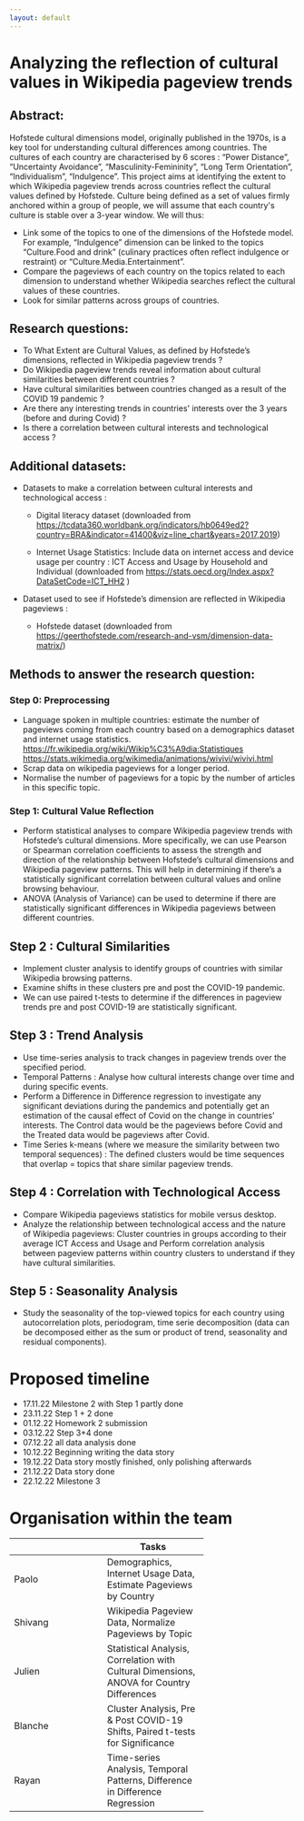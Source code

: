 ```yaml
---
layout: default
---
```


# Analyzing the reflection of cultural values in Wikipedia pageview trends

## Abstract: 
Hofstede cultural dimensions model, originally published in the 1970s, is a key tool for understanding cultural differences among countries. The cultures of each country are characterised by 6 scores : “Power Distance”, “Uncertainty Avoidance”, “Masculinity-Femininity”, “Long Term Orientation”, “Individualism”, “Indulgence”. 
This project aims at identifying the extent to which Wikipedia pageview trends across countries reflect the cultural values defined by Hofstede. Culture being defined as a set of values firmly anchored within a group of people, we will assume that each country's culture is stable over a 3-year window. We will thus:
 - Link some of the topics to one of the dimensions of the Hofstede model. For example, “Indulgence” dimension can be linked to the topics “Culture.Food and drink” (culinary practices often reflect indulgence or restraint) or “Culture.Media.Entertainment”.
- Compare the pageviews of each country on the topics related to each dimension to understand whether Wikipedia searches reflect the cultural values of these countries. 
- Look for similar patterns across groups of countries. 

## Research questions:
- To What Extent are Cultural Values, as defined by Hofstede’s dimensions, reflected in Wikipedia pageview trends ?
- Do Wikipedia pageview trends reveal information about cultural similarities between different countries ?
- Have cultural similarities between countries changed as a result of the COVID 19 pandemic ?
- Are there any interesting trends in countries' interests over the 3 years (before and during Covid) ? 
- Is there a correlation between cultural interests and technological access ?

## Additional datasets:
- Datasets to make a correlation between cultural interests and technological access :
  + Digital literacy dataset (downloaded from https://tcdata360.worldbank.org/indicators/hb0649ed2?country=BRA&indicator=41400&viz=line_chart&years=2017,2019)
      
  + Internet Usage Statistics: Include data on internet access and device usage per country : ICT Access and Usage by Household and Individual (downloaded from https://stats.oecd.org/Index.aspx?DataSetCode=ICT_HH2 )  

- Dataset used to see if Hofstede’s dimension are reflected in Wikipedia pageviews :
  + Hofstede dataset (downloaded from https://geerthofstede.com/research-and-vsm/dimension-data-matrix/)

## Methods to answer the research question:
### Step 0: Preprocessing  
- Language spoken in multiple countries: estimate the number of pageviews coming from each country based on a demographics dataset and internet usage statistics.
https://fr.wikipedia.org/wiki/Wikip%C3%A9dia:Statistiques
https://stats.wikimedia.org/wikimedia/animations/wivivi/wivivi.html
- Scrap data on wikipedia pageviews for a longer period.
- Normalise the number of pageviews for a topic by the number of articles in this specific topic.

### Step 1: Cultural Value Reflection  
- Perform statistical analyses to compare Wikipedia pageview trends with Hofstede’s cultural dimensions. More specifically, we can use Pearson or Spearman correlation coefficients to assess the strength and direction of the relationship between Hofstede’s cultural dimensions and Wikipedia pageview patterns. This will help in determining if there’s a statistically significant correlation between cultural values and online browsing behaviour.
- ANOVA (Analysis of Variance) can be used to determine if there are statistically significant differences in Wikipedia pageviews between different countries.

## Step 2 : Cultural Similarities  
- Implement cluster analysis to identify groups of countries with similar Wikipedia browsing patterns.
- Examine shifts in these clusters pre and post the COVID-19 pandemic.
- We can use paired t-tests to determine if the differences in pageview trends pre and post COVID-19 are statistically significant.

## Step 3 : Trend Analysis  
- Use time-series analysis to track changes in pageview trends over the specified period.
- Temporal Patterns : Analyse how cultural interests change over time and during specific events.
- Perform a Difference in Difference regression to investigate any significant deviations during the pandemics and potentially get an estimation of the causal effect of Covid on the change in countries’ interests. The Control data would be the pageviews before Covid and the Treated data would be pageviews after Covid.
- Time Series k-means (where we measure the similarity between two temporal sequences) : The defined clusters would be time sequences that overlap = topics that share similar pageview trends.

## Step 4 : Correlation with Technological Access    
- Compare Wikipedia pageviews statistics for mobile versus desktop.  
- Analyze the relationship between technological access and the nature of Wikipedia pageviews: Cluster countries in groups according to their average ICT Access and Usage and Perform correlation analysis between pageview patterns within country clusters to understand if they have cultural similarities.  

## Step 5 : Seasonality Analysis  
- Study the seasonality of the top-viewed topics for each country using autocorrelation plots, periodogram, time serie decomposition (data can be decomposed either as the sum or product of trend, seasonality and residual components).

# Proposed timeline  

- 17.11.22 Milestone 2 with Step 1 partly done
- 23.11.22 Step 1 + 2 done 
- 01.12.22 Homework 2 submission
- 03.12.22  Step 3+4 done
- 07.12.22 all data analysis done
- 10.12.22 Beginning writing the data story
- 19.12.22 Data story mostly finished, only polishing afterwards
- 21.12.22 Data story done
- 22.12.22 Milestone 3

# Organisation within the team  

<table class="tg" style="undefined;table-layout: fixed; width: 342px">
<colgroup>
<col style="width: 164px">
<col style="width: 178px">
</colgroup>
<thead>
  <tr>
    <th class="tg-0lax"></th>
    <th class="tg-0lax">Tasks</th>
  </tr>
</thead>
<tbody>
  <tr>
    <td class="tg-0lax">Paolo</td>
    <td class="tg-0lax">Demographics, Internet Usage Data, Estimate Pageviews by Country   </td>
  </tr>
  <tr>
    <td class="tg-0lax">Shivang</td>
    <td class="tg-0lax"> Wikipedia Pageview Data, Normalize Pageviews by Topic  </td>
  </tr>
  <tr>
    <td class="tg-0lax">Julien</td>
    <td class="tg-0lax">Statistical Analysis, Correlation with Cultural Dimensions, ANOVA for Country Differences  </td>
  </tr>
  <tr>
    <td class="tg-0lax">Blanche</td>
    <td class="tg-0lax">Cluster Analysis, Pre & Post COVID-19 Shifts, Paired t-tests for Significance  </td>
  </tr>
 <tr>
    <td class="tg-0lax">Rayan</td>
    <td class="tg-0lax"> Time-series Analysis, Temporal Patterns, Difference in Difference Regression </td>
  </tr>
</tbody>
</table>
